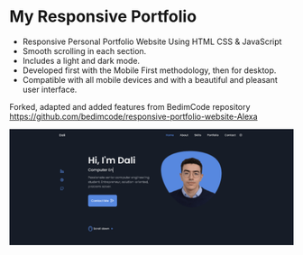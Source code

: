 # My Responsive Portfolio


- Responsive Personal Portfolio Website Using HTML CSS & JavaScript
- Smooth scrolling in each section.
- Includes a light and dark mode.
- Developed first with the Mobile First methodology, then for desktop.
- Compatible with all mobile devices and with a beautiful and pleasant user interface.

Forked, adapted and added features from BedimCode repository https://github.com/bedimcode/responsive-portfolio-website-Alexa

![](banner.gif)
